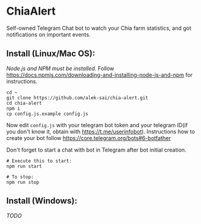 # ChiaAlert

Self-owned Telegram Chat bot to watch your Chia farm statistics, and got notifications on important events.

## Install (Linux/Mac OS):

*Node.js and NPM must be installed.* Follow https://docs.npmjs.com/downloading-and-installing-node-js-and-npm for instructions.

```
cd ~
git clone https://github.com/alek-sai/chia-alert.git
cd chia-alert
npm i
cp config.js.example config.js
```

Now edit `config.js` with your telegram bot token and your telegram ID(if you don't know it, obtain with https://t.me/userinfobot). Instructions how to create your bot follow https://core.telegram.org/bots#6-botfather

Don't forget to start a chat with bot in Telegram after bot initial creation. 

```
# Execute this to start:
npm run start

# To stop:
npm run stop
```

## Install (Windows):

*TODO*
